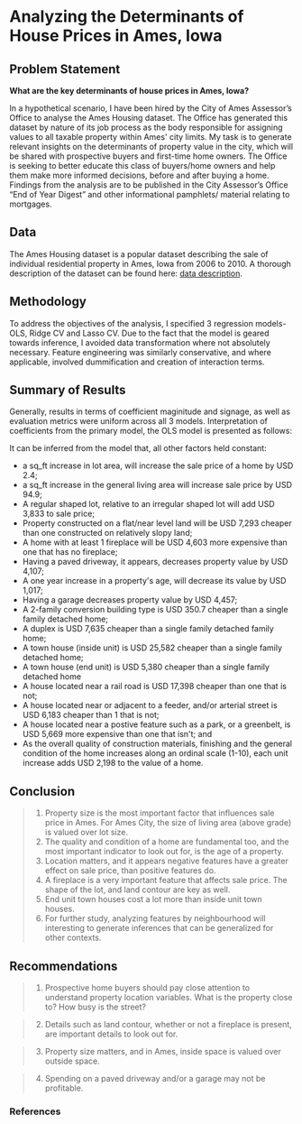# Analyzing the Determinants of House Prices in Ames, Iowa

## Problem Statement 

**What are the key determinants of house prices in Ames, Iowa?** 

In a hypothetical scenario, I have been hired by the City of Ames Assessor’s Office to analyse the Ames Housing dataset. The Office has generated this dataset by nature of its job process as the body responsible for assigning values to all taxable property within Ames' city limits. My task is to generate relevant insights on the determinants of property value in the city, which will be shared with prospective buyers and first-time home owners. The Office is seeking to better educate this class of buyers/home owners and help them make more informed decisions, before and after buying a home. Findings from the analysis are to be published in the City Assessor’s Office “End of Year Digest” and other informational pamphlets/ material relating to mortgages.  


## Data

The Ames Housing dataset is a popular dataset  describing the sale of individual residential property in Ames, Iowa
from 2006 to 2010. A thorough description of the dataset can be found here: [data description](http://jse.amstat.org/v19n3/decock/DataDocumentation.txt).

## Methodology

To address the objectives of the analysis, I specified 3 regression models- OLS, Ridge CV and Lasso CV. Due to the fact that the model is geared towards inference, I avoided data transformation where not absolutely necessary. Feature engineering was similarly conservative, and where applicable, involved dummification and creation of interaction terms. 


## Summary of Results

Generally, results in terms of coefficient maginitude and signage, as well as evaluation metrics were uniform across all 3 models. Interpretation of coefficients from the primary model, the OLS model is presented as follows:

It can be inferred from the model that, all other factors held constant:
* a sq_ft increase in lot area, will increase the sale price of a home by USD 2.4;
* a sq_ft increase in the general living area will increase sale price by USD 94.9;
* A regular shaped lot, relative to an irregular shaped lot will add USD 3,833 to sale price;
* Property constructed on a flat/near level land will be USD 7,293 cheaper than one constructed on relatively slopy land;
* A home with at least 1 fireplace will be USD 4,603 more expensive than one that has no fireplace;
* Having a paved driveway, it appears, decreases property value by USD 4,107;
* A one year increase in a property's age, will decrease its value by USD 1,017;
* Having a garage decreases property value by USD 4,457;
* A 2-family conversion building type is USD 350.7 cheaper than a single family detached home;
* A duplex is USD 7,635 cheaper than a single family detached family home;
* A town house (inside unit) is USD 25,582 cheaper than a single family detached home;
* A town house (end unit) is USD 5,380 cheaper than a single family detached home
* A house located near a rail road is USD 17,398 cheaper than one that is not;
* A house located near or adjacent to a feeder, and/or arterial street is USD 6,183 cheaper than 1 that is not;
* A house located near a postive feature such as a park, or a greenbelt, is USD 5,669 more expensive than one that isn't; and
* As the overall quality of construction materials, finishing and the general condition of the home increases along an ordinal scale (1-10), each unit increase adds USD 2,198 to the value of a home.


## Conclusion

> 1. Property size is the most important factor that influences sale price in Ames. For Ames City, the size of living area (above grade) is valued over lot size.
> 2. The quality and condition of a home are fundamental too, and the most important indicator to look out for, is the age of a property.
> 3. Location matters, and it appears negative features have a greater effect on sale price, than positive features do.
> 4. A fireplace is a very important feature that affects sale price. The shape of the lot, and land contour are key as well. 
> 5. End unit town houses cost a lot more than inside unit town houses. 
> 6. For further study, analyzing features by neighbourhood will interesting to generate inferences that can be generalized for other contexts.

## Recommendations

> 1. Prospective home buyers should pay close attention to understand property location variables. What is the property close to? How busy is the street?

> 2. Details such as land contour, whether or not a fireplace is present, are important details to look out for.

> 3. Property size matters, and in Ames, inside space is valued over outside space.

> 4. Spending on a paved driveway and/or a garage may not be profitable.


### References

[](https://towardsdatascience.com/wrangling-through-dataland-modeling-house-prices-in-ames-iowa-75b9b4086c96)
[](https://www.opendoor.com/w/blog/factors-that-influence-home-value)
[](https://www.homelight.com/blog/buyer-are-basements-included-in-square-footage/)
[](https://www.homelight.com/blog/land-appraisals/)

